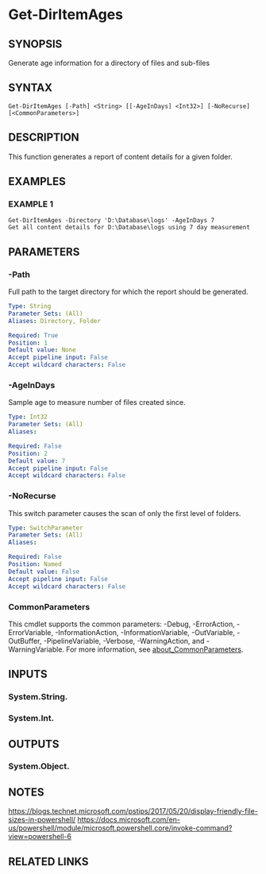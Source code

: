 # Get-DirItemAges

## SYNOPSIS
Generate age information for a directory of files and sub-files

## SYNTAX

```
Get-DirItemAges [-Path] <String> [[-AgeInDays] <Int32>] [-NoRecurse] [<CommonParameters>]
```

## DESCRIPTION
This function generates a report of content details for a given folder.

## EXAMPLES

### EXAMPLE 1
```
Get-DirItemAges -Directory 'D:\Database\logs' -AgeInDays 7
Get all content details for D:\Database\logs using 7 day measurement
```

## PARAMETERS

### -Path
Full path to the target directory for which the report should be
generated.

```yaml
Type: String
Parameter Sets: (All)
Aliases: Directory, Folder

Required: True
Position: 1
Default value: None
Accept pipeline input: False
Accept wildcard characters: False
```

### -AgeInDays
Sample age to measure number of files created since.

```yaml
Type: Int32
Parameter Sets: (All)
Aliases:

Required: False
Position: 2
Default value: 7
Accept pipeline input: False
Accept wildcard characters: False
```

### -NoRecurse
This switch parameter causes the scan of only the first level of
folders.

```yaml
Type: SwitchParameter
Parameter Sets: (All)
Aliases:

Required: False
Position: Named
Default value: False
Accept pipeline input: False
Accept wildcard characters: False
```

### CommonParameters
This cmdlet supports the common parameters: -Debug, -ErrorAction, -ErrorVariable, -InformationAction, -InformationVariable, -OutVariable, -OutBuffer, -PipelineVariable, -Verbose, -WarningAction, and -WarningVariable. For more information, see [about_CommonParameters](http://go.microsoft.com/fwlink/?LinkID=113216).

## INPUTS

### System.String.
### System.Int.
## OUTPUTS

### System.Object.
## NOTES
https://blogs.technet.microsoft.com/pstips/2017/05/20/display-friendly-file-sizes-in-powershell/
https://docs.microsoft.com/en-us/powershell/module/microsoft.powershell.core/invoke-command?view=powershell-6

## RELATED LINKS
